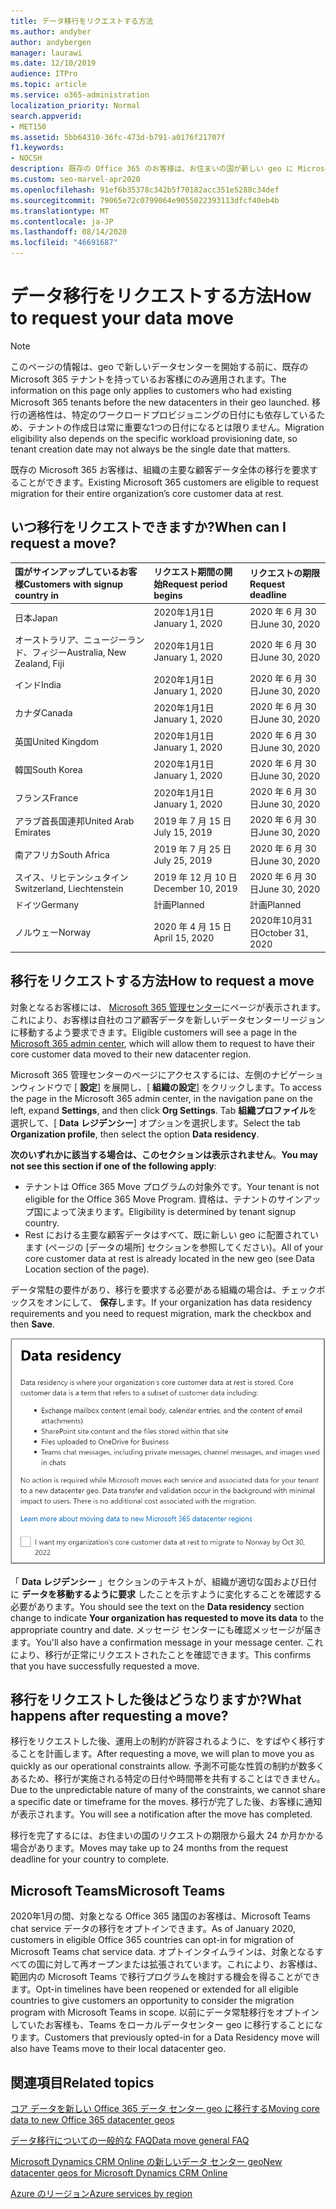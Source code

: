 ```yaml
---
title: データ移行をリクエストする方法
ms.author: andyber
author: andybergen
manager: laurawi
ms.date: 12/10/2019
audience: ITPro
ms.topic: article
ms.service: o365-administration
localization_priority: Normal
search.appverid:
- MET150
ms.assetid: 5bb64310-36fc-473d-b791-a0176f21707f
f1.keywords:
- NOCSH
description: 既存の Office 365 のお客様は、お住まいの国が新しい geo に Microsoft 365 サービスデータを移動する前に、要求を提出する必要があります。
ms.custom: seo-marvel-apr2020
ms.openlocfilehash: 91ef6b35378c342b5f70182acc351e5288c34def
ms.sourcegitcommit: 79065e72c0799064e9055022393113dfcf40eb4b
ms.translationtype: MT
ms.contentlocale: ja-JP
ms.lasthandoff: 08/14/2020
ms.locfileid: "46691687"
---
```

# <a name="how-to-request-your-data-move"></a><span data-ttu-id="542a0-103">データ移行をリクエストする方法</span><span class="sxs-lookup"><span data-stu-id="542a0-103">How to request your data move</span></span>

> [!NOTE]
> <span data-ttu-id="542a0-104">このページの情報は、geo で新しいデータセンターを開始する前に、既存の Microsoft 365 テナントを持っているお客様にのみ適用されます。</span><span class="sxs-lookup"><span data-stu-id="542a0-104">The information on this page only applies to customers who had existing Microsoft 365 tenants before the new datacenters in their geo launched.</span></span> <span data-ttu-id="542a0-105">移行の適格性は、特定のワークロードプロビジョニングの日付にも依存しているため、テナントの作成日は常に重要な1つの日付になるとは限りません。</span><span class="sxs-lookup"><span data-stu-id="542a0-105">Migration eligibility also depends on the specific workload provisioning date, so tenant creation date may not always be the single date that matters.</span></span>
  
<span data-ttu-id="542a0-106">既存の Microsoft 365 お客様は、組織の主要な顧客データ全体の移行を要求することができます。</span><span class="sxs-lookup"><span data-stu-id="542a0-106">Existing Microsoft 365 customers are eligible to request migration for their entire organization’s core customer data at rest.</span></span>  
  
## <a name="when-can-i-request-a-move"></a><span data-ttu-id="542a0-107">いつ移行をリクエストできますか?</span><span class="sxs-lookup"><span data-stu-id="542a0-107">When can I request a move?</span></span>

|<span data-ttu-id="542a0-108">**国がサインアップしているお客様**</span><span class="sxs-lookup"><span data-stu-id="542a0-108">**Customers with signup country in**</span></span>|<span data-ttu-id="542a0-109">**リクエスト期間の開始**</span><span class="sxs-lookup"><span data-stu-id="542a0-109">**Request period begins**</span></span>|<span data-ttu-id="542a0-110">**リクエストの期限**</span><span class="sxs-lookup"><span data-stu-id="542a0-110">**Request deadline**</span></span>|
|:-----|:-----|:-----|
|<span data-ttu-id="542a0-111">日本</span><span class="sxs-lookup"><span data-stu-id="542a0-111">Japan</span></span>  <br/> |<span data-ttu-id="542a0-112">2020年1月1日</span><span class="sxs-lookup"><span data-stu-id="542a0-112">January 1, 2020</span></span>  <br/> |<span data-ttu-id="542a0-113">2020 年 6 月 30 日</span><span class="sxs-lookup"><span data-stu-id="542a0-113">June 30, 2020</span></span>  <br/> |
|<span data-ttu-id="542a0-114">オーストラリア、ニュージーランド、フィジー</span><span class="sxs-lookup"><span data-stu-id="542a0-114">Australia, New Zealand, Fiji</span></span>  <br/> |<span data-ttu-id="542a0-115">2020年1月1日</span><span class="sxs-lookup"><span data-stu-id="542a0-115">January 1, 2020</span></span>  <br/> |<span data-ttu-id="542a0-116">2020 年 6 月 30 日</span><span class="sxs-lookup"><span data-stu-id="542a0-116">June 30, 2020</span></span>  <br/> |
|<span data-ttu-id="542a0-117">インド</span><span class="sxs-lookup"><span data-stu-id="542a0-117">India</span></span>  <br/> |<span data-ttu-id="542a0-118">2020年1月1日</span><span class="sxs-lookup"><span data-stu-id="542a0-118">January 1, 2020</span></span>  <br/> |<span data-ttu-id="542a0-119">2020 年 6 月 30 日</span><span class="sxs-lookup"><span data-stu-id="542a0-119">June 30, 2020</span></span>  <br/> |
|<span data-ttu-id="542a0-120">カナダ</span><span class="sxs-lookup"><span data-stu-id="542a0-120">Canada</span></span>  <br/> |<span data-ttu-id="542a0-121">2020年1月1日</span><span class="sxs-lookup"><span data-stu-id="542a0-121">January 1, 2020</span></span>  <br/> |<span data-ttu-id="542a0-122">2020 年 6 月 30 日</span><span class="sxs-lookup"><span data-stu-id="542a0-122">June 30, 2020</span></span>  <br/> |
|<span data-ttu-id="542a0-123">英国</span><span class="sxs-lookup"><span data-stu-id="542a0-123">United Kingdom</span></span>  <br/> |<span data-ttu-id="542a0-124">2020年1月1日</span><span class="sxs-lookup"><span data-stu-id="542a0-124">January 1, 2020</span></span>  <br/> |<span data-ttu-id="542a0-125">2020 年 6 月 30 日</span><span class="sxs-lookup"><span data-stu-id="542a0-125">June 30, 2020</span></span>  <br/> |
|<span data-ttu-id="542a0-126">韓国</span><span class="sxs-lookup"><span data-stu-id="542a0-126">South Korea</span></span>  <br/> |<span data-ttu-id="542a0-127">2020年1月1日</span><span class="sxs-lookup"><span data-stu-id="542a0-127">January 1, 2020</span></span>  <br/> |<span data-ttu-id="542a0-128">2020 年 6 月 30 日</span><span class="sxs-lookup"><span data-stu-id="542a0-128">June 30, 2020</span></span>  <br/> |
|<span data-ttu-id="542a0-129">フランス</span><span class="sxs-lookup"><span data-stu-id="542a0-129">France</span></span>  <br/> |<span data-ttu-id="542a0-130">2020年1月1日</span><span class="sxs-lookup"><span data-stu-id="542a0-130">January 1, 2020</span></span>  <br/> |<span data-ttu-id="542a0-131">2020 年 6 月 30 日</span><span class="sxs-lookup"><span data-stu-id="542a0-131">June 30, 2020</span></span>  <br/> |
|<span data-ttu-id="542a0-132">アラブ首長国連邦</span><span class="sxs-lookup"><span data-stu-id="542a0-132">United Arab Emirates</span></span>  <br/> |<span data-ttu-id="542a0-133">2019 年 7 月 15 日</span><span class="sxs-lookup"><span data-stu-id="542a0-133">July 15, 2019</span></span>  <br/> |<span data-ttu-id="542a0-134">2020 年 6 月 30 日</span><span class="sxs-lookup"><span data-stu-id="542a0-134">June 30, 2020</span></span>  <br/> |
|<span data-ttu-id="542a0-135">南アフリカ</span><span class="sxs-lookup"><span data-stu-id="542a0-135">South Africa</span></span>  <br/> |<span data-ttu-id="542a0-136">2019 年 7 月 25 日</span><span class="sxs-lookup"><span data-stu-id="542a0-136">July 25, 2019</span></span>  <br/> |<span data-ttu-id="542a0-137">2020 年 6 月 30 日</span><span class="sxs-lookup"><span data-stu-id="542a0-137">June 30, 2020</span></span>  <br/> |
|<span data-ttu-id="542a0-138">スイス、リヒテンシュタイン</span><span class="sxs-lookup"><span data-stu-id="542a0-138">Switzerland, Liechtenstein</span></span>  <br/> |<span data-ttu-id="542a0-139">2019 年 12 月 10 日</span><span class="sxs-lookup"><span data-stu-id="542a0-139">December 10, 2019</span></span>  <br/> |<span data-ttu-id="542a0-140">2020 年 6 月 30 日</span><span class="sxs-lookup"><span data-stu-id="542a0-140">June 30, 2020</span></span>  <br/> |
|<span data-ttu-id="542a0-141">ドイツ</span><span class="sxs-lookup"><span data-stu-id="542a0-141">Germany</span></span>  <br/> |<span data-ttu-id="542a0-142">計画</span><span class="sxs-lookup"><span data-stu-id="542a0-142">Planned</span></span>  <br/> |<span data-ttu-id="542a0-143">計画</span><span class="sxs-lookup"><span data-stu-id="542a0-143">Planned</span></span>  <br/> |
|<span data-ttu-id="542a0-144">ノルウェー</span><span class="sxs-lookup"><span data-stu-id="542a0-144">Norway</span></span>  <br/> |<span data-ttu-id="542a0-145">2020 年 4 月 15 日</span><span class="sxs-lookup"><span data-stu-id="542a0-145">April 15, 2020</span></span>  <br/> |<span data-ttu-id="542a0-146">2020年10月31日</span><span class="sxs-lookup"><span data-stu-id="542a0-146">October 31, 2020</span></span>  <br/> |
   
## <a name="how-to-request-a-move"></a><span data-ttu-id="542a0-147">移行をリクエストする方法</span><span class="sxs-lookup"><span data-stu-id="542a0-147">How to request a move</span></span>

<span data-ttu-id="542a0-148">対象となるお客様には、 [Microsoft 365 管理センター](https://aka.ms/365admin)にページが表示されます。これにより、お客様は自社のコア顧客データを新しいデータセンターリージョンに移動するよう要求できます。</span><span class="sxs-lookup"><span data-stu-id="542a0-148">Eligible customers will see a page in the [Microsoft 365 admin center](https://aka.ms/365admin), which will allow them to request to have their core customer data moved to their new datacenter region.</span></span>  
  
<span data-ttu-id="542a0-149">Microsoft 365 管理センターのページにアクセスするには、左側のナビゲーションウィンドウで [ **設定**] を展開し、[ **組織の設定**] をクリックします。</span><span class="sxs-lookup"><span data-stu-id="542a0-149">To access the page in the Microsoft 365 admin center, in the navigation pane on the left, expand **Settings**, and then click **Org Settings**.</span></span>
<span data-ttu-id="542a0-150">Tab **組織プロファイル**を選択して、[ **Data レジデンシー**] オプションを選択します。</span><span class="sxs-lookup"><span data-stu-id="542a0-150">Select the tab **Organization profile**, then select the option **Data residency**.</span></span>
  
<span data-ttu-id="542a0-151">**次のいずれかに該当する場合は、このセクションは表示されません**。</span><span class="sxs-lookup"><span data-stu-id="542a0-151">**You may not see this section if one of the following apply**:</span></span>
- <span data-ttu-id="542a0-152">テナントは Office 365 Move プログラムの対象外です。</span><span class="sxs-lookup"><span data-stu-id="542a0-152">Your tenant is not eligible for the Office 365 Move Program.</span></span>  <span data-ttu-id="542a0-153">資格は、テナントのサインアップ国によって決まります。</span><span class="sxs-lookup"><span data-stu-id="542a0-153">Eligibility is determined by tenant signup country.</span></span>
- <span data-ttu-id="542a0-154">Rest における主要な顧客データはすべて、既に新しい geo に配置されています (ページの [データの場所] セクションを参照してください)。</span><span class="sxs-lookup"><span data-stu-id="542a0-154">All of your core customer data at rest is already located in the new geo (see Data Location section of the page).</span></span> 
  
<span data-ttu-id="542a0-155">データ常駐の要件があり、移行を要求する必要がある組織の場合は、チェックボックスをオンにして、 **保存**します。</span><span class="sxs-lookup"><span data-stu-id="542a0-155">If your organization has data residency requirements and you need to request migration, mark the checkbox and then **Save**.</span></span>
  
![データセンターのオプトイン操作画面](../media/dataresidencyflyoutae.jpg)
  
<span data-ttu-id="542a0-157">「 **Data レジデンシー** 」セクションのテキストが、組織が適切な国および日付に **データを移動するように要求** したことを示すように変化することを確認する必要があります。</span><span class="sxs-lookup"><span data-stu-id="542a0-157">You should see the text on the **Data residency** section change to indicate **Your organization has requested to move its data** to the appropriate country and date.</span></span> <span data-ttu-id="542a0-158">メッセージ センターにも確認メッセージが届きます。</span><span class="sxs-lookup"><span data-stu-id="542a0-158">You'll also have a confirmation message in your message center.</span></span> <span data-ttu-id="542a0-159">これにより、移行が正常にリクエストされたことを確認できます。</span><span class="sxs-lookup"><span data-stu-id="542a0-159">This confirms that you have successfully requested a move.</span></span> 


  
## <a name="what-happens-after-requesting-a-move"></a><span data-ttu-id="542a0-160">移行をリクエストした後はどうなりますか?</span><span class="sxs-lookup"><span data-stu-id="542a0-160">What happens after requesting a move?</span></span>

<span data-ttu-id="542a0-161">移行をリクエストした後、運用上の制約が許容されるように、をすばやく移行することを計画します。</span><span class="sxs-lookup"><span data-stu-id="542a0-161">After requesting a move, we will plan to move you as quickly as our operational constraints allow.</span></span> <span data-ttu-id="542a0-162">予測不可能な性質の制約が数多くあるため、移行が実施される特定の日付や時間帯を共有することはできません。</span><span class="sxs-lookup"><span data-stu-id="542a0-162">Due to the unpredictable nature of many of the constraints, we cannot share a specific date or timeframe for the moves.</span></span> <span data-ttu-id="542a0-163">移行が完了した後、お客様に通知が表示されます。</span><span class="sxs-lookup"><span data-stu-id="542a0-163">You will see a notification after the move has completed.</span></span>
  
<span data-ttu-id="542a0-164">移行を完了するには、お住まいの国のリクエストの期限から最大 24 か月かかる場合があります。</span><span class="sxs-lookup"><span data-stu-id="542a0-164">Moves may take up to 24 months from the request deadline for your country to complete.</span></span>
  
## <a name="microsoft-teams"></a><span data-ttu-id="542a0-165">Microsoft Teams</span><span class="sxs-lookup"><span data-stu-id="542a0-165">Microsoft Teams</span></span>

<span data-ttu-id="542a0-166">2020年1月の間、対象となる Office 365 諸国のお客様は、Microsoft Teams chat service データの移行をオプトインできます。</span><span class="sxs-lookup"><span data-stu-id="542a0-166">As of January 2020, customers in eligible Office 365 countries can opt-in for migration of Microsoft Teams chat service data.</span></span>  <span data-ttu-id="542a0-167">オプトインタイムラインは、対象となるすべての国に対して再オープンまたは拡張されています。これにより、お客様は、範囲内の Microsoft Teams で移行プログラムを検討する機会を得ることができます。</span><span class="sxs-lookup"><span data-stu-id="542a0-167">Opt-in timelines have been reopened or extended for all eligible countries to give customers an opportunity to consider the migration program with Microsoft Teams in scope.</span></span> <span data-ttu-id="542a0-168">以前にデータ常駐移行をオプトインしていたお客様も、Teams をローカルデータセンター geo に移行することになります。</span><span class="sxs-lookup"><span data-stu-id="542a0-168">Customers that previously opted-in for a Data Residency move will also have Teams move to their local datacenter geo.</span></span>

## <a name="related-topics"></a><span data-ttu-id="542a0-169">関連項目</span><span class="sxs-lookup"><span data-stu-id="542a0-169">Related topics</span></span>

[<span data-ttu-id="542a0-170">コア データを新しい Office 365 データ センター geo に移行する</span><span class="sxs-lookup"><span data-stu-id="542a0-170">Moving core data to new Office 365 datacenter geos</span></span>](moving-data-to-new-datacenter-geos.md)

[<span data-ttu-id="542a0-171">データ移行についての一般的な FAQ</span><span class="sxs-lookup"><span data-stu-id="542a0-171">Data move general FAQ</span></span>](data-move-faq.md)

[<span data-ttu-id="542a0-172">Microsoft Dynamics CRM Online の新しいデータ センター geo</span><span class="sxs-lookup"><span data-stu-id="542a0-172">New datacenter geos for Microsoft Dynamics CRM Online</span></span>](https://go.microsoft.com/fwlink/p/?Linkid=615924)
  
[<span data-ttu-id="542a0-173">Azure のリージョン</span><span class="sxs-lookup"><span data-stu-id="542a0-173">Azure services by region</span></span>](https://azure.microsoft.com/regions/)
  

